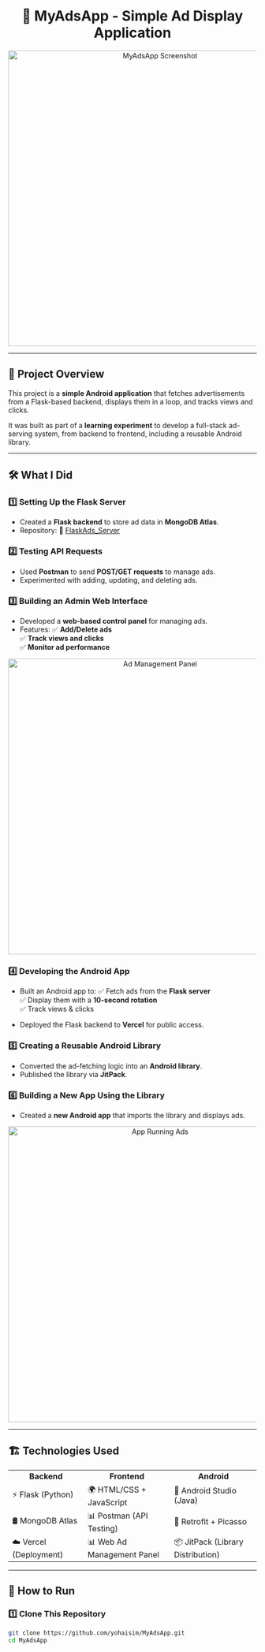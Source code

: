 <h1 align="center">📢 MyAdsApp - Simple Ad Display Application</h1>

<p align="center">
  <img src="https://a.storyblok.com/f/47007/2400x628/33dc969123/social-media-teaser.png/m/filters:quality(80)" width="600" alt="MyAdsApp Screenshot">
</p>

---

## 📌 Project Overview

This project is a **simple Android application** that fetches advertisements from a Flask-based backend, displays them in a loop, and tracks views and clicks.  

It was built as part of a **learning experiment** to develop a full-stack ad-serving system, from backend to frontend, including a reusable Android library.

---

## 🛠️ What I Did  

### 1️⃣ **Setting Up the Flask Server**
- Created a **Flask backend** to store ad data in **MongoDB Atlas**.
- Repository: 🔗 [FlaskAds_Server](https://github.com/yohaisim/FlaskAds_Server)
  
### 2️⃣ **Testing API Requests**
- Used **Postman** to send **POST/GET requests** to manage ads.  
- Experimented with adding, updating, and deleting ads.  

### 3️⃣ **Building an Admin Web Interface**
- Developed a **web-based control panel** for managing ads.  
- Features:
  ✅ **Add/Delete ads**  
  ✅ **Track views and clicks**  
  ✅ **Monitor ad performance**  

<p align="center">
  <img src="https://i.postimg.cc/gkB83tH6/2025-02-02-122026.png" width="600" alt="Ad Management Panel">
</p>

### 4️⃣ **Developing the Android App**
- Built an Android app to:
  ✅ Fetch ads from the **Flask server**  
  ✅ Display them with a **10-second rotation**  
  ✅ Track views & clicks  

- Deployed the Flask backend to **Vercel** for public access.

### 5️⃣ **Creating a Reusable Android Library**
- Converted the ad-fetching logic into an **Android library**.
- Published the library via **JitPack**.

### 6️⃣ **Building a New App Using the Library**
- Created a **new Android app** that imports the library and displays ads.

<p align="center">
  <img src="https://i.postimg.cc/T3M7rP9b/Screenshot-20250202-122610.png" width="600" alt="App Running Ads">
</p>

---

## 🏗️ Technologies Used  

<table align="center">
  <tr>
    <td align="center"><strong>Backend</strong></td>
    <td align="center"><strong>Frontend</strong></td>
    <td align="center"><strong>Android</strong></td>
  </tr>
  <tr>
    <td>⚡ Flask (Python)</td>
    <td>🌍 HTML/CSS + JavaScript</td>
    <td>📱 Android Studio (Java)</td>
  </tr>
  <tr>
    <td>🛢 MongoDB Atlas</td>
    <td>📊 Postman (API Testing)</td>
    <td>🔄 Retrofit + Picasso</td>
  </tr>
  <tr>
    <td>☁️ Vercel (Deployment)</td>
    <td>📊 Web Ad Management Panel</td>
    <td>📦 JitPack (Library Distribution)</td>
  </tr>
</table>

---

## 🚀 How to Run  

### 1️⃣ **Clone This Repository**
```bash
git clone https://github.com/yohaisim/MyAdsApp.git
cd MyAdsApp
